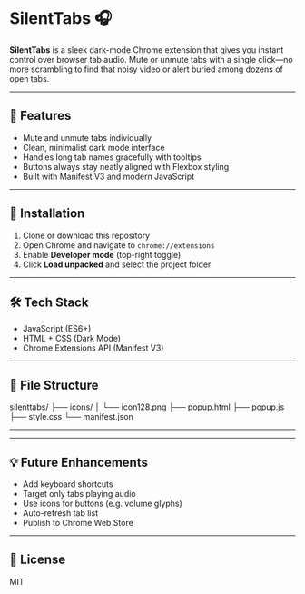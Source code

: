 # SilentTabs 🎧

**SilentTabs** is a sleek dark-mode Chrome extension that gives you instant control over browser tab audio. Mute or unmute tabs with a single click—no more scrambling to find that noisy video or alert buried among dozens of open tabs.

---

## 🧩 Features

- Mute and unmute tabs individually
- Clean, minimalist dark mode interface
- Handles long tab names gracefully with tooltips
- Buttons always stay neatly aligned with Flexbox styling
- Built with Manifest V3 and modern JavaScript

---

## 🚀 Installation

1. Clone or download this repository
2. Open Chrome and navigate to `chrome://extensions`
3. Enable **Developer mode** (top-right toggle)
4. Click **Load unpacked** and select the project folder

---

## 🛠️ Tech Stack

- JavaScript (ES6+)
- HTML + CSS (Dark Mode)
- Chrome Extensions API (Manifest V3)

---

## 📂 File Structure

silenttabs/
├── icons/
│ └── icon128.png
├── popup.html
├── popup.js
├── style.css
└── manifest.json

---

---

## 💡 Future Enhancements

- Add keyboard shortcuts
- Target only tabs playing audio
- Use icons for buttons (e.g. volume glyphs)
- Auto-refresh tab list
- Publish to Chrome Web Store

---

## 📜 License

MIT
